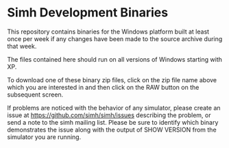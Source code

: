 # Simh Development Binaries

This repository contains binaries for the Windows platform built at least once per week if any changes have been made to the source archive during that week.

The files contained here should run on all versions of Windows starting with XP.

To download one of these binary zip files, click on the zip file name above which you are interested in and then click on the RAW button on the subsequent screen.

If problems are noticed with the behavior of any simulator, please create an issue at https://github.com/simh/simh/issues describing the problem, or send a note to the simh mailing list.  Please be sure to identify which binary demonstrates the issue along with the output of SHOW VERSION from the simulator you are running.

